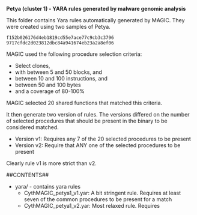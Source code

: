 **Petya (cluster 1) - YARA rules generated by malware genomic analysis**

This folder contains Yara rules automatically generated by MAGIC. They were created using two samples of Petya.

    f152b026176d4eb1819cd55e7ace77c9cb3c3796
    9717cfdc2d023812dbc84a941674eb23a2a8ef06


MAGIC used the following procedure selection criteria:

   - Select clones,
   - with between 5 and 50 blocks, and
   - between 10 and 100 instructions, and
   - between 50 and 100 bytes
   - and a coverage of 80-100%

MAGIC selected 20 shared functions that matched this criteria.

It then generate two version of rules. The versions differed on the number of selected procedures that should be present in the binary to be considered matched.

   - Version v1: Requires any 7 of the 20 selected procedures to be present
   - Version v2: Require that ANY one of the selected procedures to be present

Clearly rule v1 is more strict than v2.

##CONTENTS##

* yara/ - contains yara rules
   - CythMAGIC_petya1_v1.yar: A bit stringent rule. Requires at least seven of the common procedures to be present for a match
   - CythMAGIC_petya1_v2.yar: Most relaxed rule. Requires 

